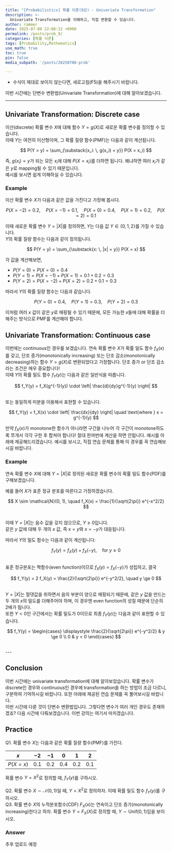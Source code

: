 ```yaml
---
title: "[Probabilistics] 확률 이론(9강) - Univariate Transformation"
description: >-
  Univariate Transformation을 이해하고, 직접 변환할 수 있습니다.
author: rammer
date: 2025-07-08 22:08:12 +0900
permalink: /posts/prob_9/
categories: [확률 이론]
tags: [Probability,Mathematics]
use_math: true
toc: true
pin: false
media_subpath: '/posts/20250708-prob'

---
```

  * 수식이 제대로 보이지 않는다면, 새로고침(F5)을 해주시기 바랍니다.  
  
  
 이번 시간에는 단변수 변환법(Univariate Transformation)에 대해 알아보겠습니다.

---

## **Univariate Transformation: Discrete case**
이산(discrete) 확률 변수 $X$에 대해 함수 $Y = g(X)$로 새로운 확률 변수를 정의할 수 있습니다.  
이때 $Y$는 여전히 이산형이며, 그 확률 질량 함수(PMF)는 다음과 같이 계산됩니다.

$$
P(Y = y) = \sum_{\substack{x_i: \, g(x_i) = y}} P(X = x_i)
$$

즉, $g(x_i) = y$가 되는 모든 $x_i$에 대해 $P(X = x_i)$를 더하면 됩니다. 왜냐하면 여러 $x_i$가 같은 $y$로 mapping될 수 있기 때문입니다.<br>
예시를 보시면 쉽게 이해하실 수 있습니다.<br>
### Example
이산 확률 변수 $X$가 다음과 같은 값을 가진다고 가정해 봅시다.<br>

$$
P(X = -2) = 0.2, \quad P(X = -1) = 0.1, \quad P(X = 0) = 0.4, \quad P(X = 1) = 0.2, \quad P(X = 2) = 0.1
$$

이때 새로운 확률 변수 $Y = |X|$를 정의하면, $Y$는 다음 값 $Y \in \{0, 1, 2\}$를 가질 수 있습니다.  
$Y$의 확률 질량 함수는 다음과 같이 정의됩니다.

$$
P(Y = y) = \sum_{\substack{x: \, |x| = y}} P(X = x)
$$

각 값을 계산해보면,

- $P(Y = 0) = P(X = 0) = 0.4$
- $P(Y = 1) = P(X = -1) + P(X = 1) = 0.1 + 0.2 = 0.3$
- $P(Y = 2) = P(X = -2) + P(X = 2) = 0.2 + 0.1 = 0.3$

따라서 $Y$의 확률 질량 함수는 다음과 같습니다.

$$
P(Y = 0) = 0.4, \quad P(Y = 1) = 0.3, \quad P(Y = 2) = 0.3
$$

이처럼 여러 $x$ 값이 같은 $y$로 매핑될 수 있기 때문에, 모든 가능한 $x$들에 대해 확률을 더해주는 방식으로 PMF를 계산해야 합니다.<br>

## **Univariate Transformation: Continuous case**
이번에는 continuous인 경우를 보겠습니다. 연속 확률 변수 $X$가 확률 밀도 함수 $f_X(x)$를 갖고, 단조 증가(monotonically increasing) 또는 단조 감소(monotonically decreasing)하는 함수 $Y = g(X)$로 변환되었다고 가정합니다. 단조 증가 or 단조 감소라는 조건은 매우 중요합니다! <br>
이때 $Y$의 확률 밀도 함수 $f_Y(y)$는 다음과 같은 일반식을 따릅니다.

$$
f_Y(y) = f_X(g^{-1}(y)) \cdot \left| \frac{d}{dy}g^{-1}(y) \right|
$$

<br>또는 동일하게 미분을 이용해서 표현할 수 있습니다.  

$$
f_Y(y) = f_X(x) \cdot \left| \frac{dx}{dy} \right| \quad \text{where } x = g^{-1}(y)
$$

만약 $f_X(x)$가 monotone한 함수가 아니라면 구간을 나누어 각 구간이 monotone하도록 쪼개서 각각 구한 후 합쳐야 합니다! 절대 한꺼번에 계산을 하면 안됩니다. 예시를 아래에 제공해드리겠습니다. 예시를 보시고, 직접 연습 문제를 통해 이 경우를 꼭 연습해보시길 바랍니다.<br>

### Example
연속 확률 변수 $X$에 대해 $Y = |X|$로 정의된 새로운 확률 변수의 확률 밀도 함수(PDF)를 구해보겠습니다.

예를 들어 $X$가 표준 정규 분포를 따른다고 가정하겠습니다.

$$
X \sim \mathcal{N}(0, 1), \quad f_X(x) = \frac{1}{\sqrt{2\pi}} e^{-x^2/2}
$$

<br>이때 $Y = |X|$는 음수 값을 갖지 않으므로, $Y \ge 0$입니다.  
같은 $y$ 값에 대해 두 개의 $x$ 값, 즉 $x = y$와 $x = -y$가 대응됩니다.

따라서 $Y$의 밀도 함수는 다음과 같이 계산됩니다:

$$
f_Y(y) = f_X(y) + f_X(-y), \quad \text{for } y \ge 0
$$

<br>표준 정규분포는 짝함수(even function)이므로 $f_X(y) = f_X(-y)$가 성립하고, 결국

$$
f_Y(y) = 2 f_X(y) = \frac{2}{\sqrt{2\pi}} e^{-y^2/2}, \quad y \ge 0
$$

<br>$Y = |X|$는 절댓값을 취하면서 음의 부분이 양으로 매핑되기 때문에, 같은 $y$ 값을 만드는 두 개의 $x$의 밀도를 더해주어야 하며, 이 경우엔 even function의 성질 때문에 단순히 2배가 됩니다.<br>
또한 $Y < 0$인 구간에서는 확률 밀도가 0이므로 최종 $f_Y(y)$는 다음과 같이 표현할 수 있습니다.

$$
f_Y(y) =
\begin{cases}
\displaystyle \frac{2}{\sqrt{2\pi}} e^{-y^2/2} & y \ge 0 \\
0 & y < 0
\end{cases}
$$

<br>
---

## **Conclusion**
이번 시간에는 univariate transformation에 대해 알아보았습니다. 확률 변수가 discrete인 경우와 continuous인 경우에 transformation을 하는 방법이 조금 다르니, 구분하여 기억하시길 바랍니다. 또한 아래에 제공된 연습 문제를 꼭 풀어보시길 바랍니다.<br>
이번 시간에 다룬 것이 단변수 변환법입니다. 그렇다면 변수가 여러 개인 경우도 존재하겠죠? 다음 시간에 다뤄보겠습니다. 이번 강의는 여기서 마치겠습니다.

## **Practice** 
Q1. 확률 변수 $X$는 다음과 같은 확률 질량 함수(PMF)를 가진다.

| $x$        | $-2$  | $-1$  | $0$   | $1$   | $2$   |
| ---------- | ----- | ----- | ----- | ----- | ----- |
| $P(X = x)$ | $0.1$ | $0.2$ | $0.4$ | $0.2$ | $0.1$ |

확률 변수 $Y = X^2$로 정의할 때, $f_Y(y)$를 구하시오.<br><br>
Q2. 확률 변수 $X \sim \mathcal{N}(0, 1)$일 때, $Y = X^2$로 정의하자. 이때 확률 밀도 함수 $f_Y(y)$를 구하시오.<br>
Q3. 확률 변수 $X$의 누적분포함수(CDF) $F_X(x)$는 연속이고 단조 증가(monotonically increasing)한다고 하자. 확률 변수 $Y = F_X(X)$로 정의할 때, $Y \sim \mathrm{Unif}(0, 1)$임을 보이시오.

### Answer 
추후 업로드 예정







